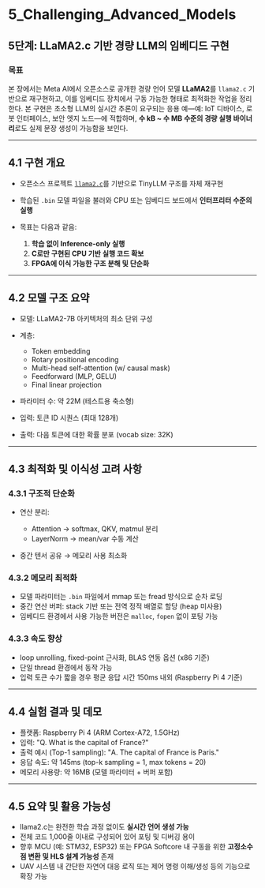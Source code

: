 # 5\_Challenging\_Advanced\_Models

## 5단계: LLaMA2.c 기반 경량 LLM의 임베디드 구현

### 목표

본 장에서는 Meta AI에서 오픈소스로 공개한 경량 언어 모델 **LLaMA2**를 `llama2.c` 기반으로 재구현하고, 이를 임베디드 장치에서 구동 가능한 형태로 최적화한 작업을 정리한다. 본 구현은 초소형 LLM의 실시간 추론이 요구되는 응용 예—예: IoT 디바이스, 로봇 인터페이스, 보안 엣지 노드—에 적합하며, **수 kB \~ 수 MB 수준의 경량 실행 바이너리**로도 실제 문장 생성이 가능함을 보인다.

---

## 4.1 구현 개요

* 오픈소스 프로젝트 [`llama2.c`](https://github.com/karpathy/llama2.c)를 기반으로 TinyLLM 구조를 자체 재구현
* 학습된 `.bin` 모델 파일을 불러와 CPU 또는 임베디드 보드에서 **인터프리터 수준의 실행**
* 목표는 다음과 같음:

  1. **학습 없이 Inference-only 실행**
  2. **C로만 구현된 CPU 기반 실행 코드 확보**
  3. **FPGA에 이식 가능한 구조 분해 및 단순화**

---

## 4.2 모델 구조 요약

* 모델: LLaMA2-7B 아키텍처의 최소 단위 구성

* 계층:

  * Token embedding
  * Rotary positional encoding
  * Multi-head self-attention (w/ causal mask)
  * Feedforward (MLP, GELU)
  * Final linear projection

* 파라미터 수: 약 22M (테스트용 축소형)

* 입력: 토큰 ID 시퀀스 (최대 128개)

* 출력: 다음 토큰에 대한 확률 분포 (vocab size: 32K)

---

## 4.3 최적화 및 이식성 고려 사항

### 4.3.1 구조적 단순화

* 연산 분리:

  * Attention → softmax, QKV, matmul 분리
  * LayerNorm → mean/var 수동 계산
* 중간 텐서 공유 → 메모리 사용 최소화

### 4.3.2 메모리 최적화

* 모델 파라미터는 `.bin` 파일에서 mmap 또는 fread 방식으로 순차 로딩
* 중간 연산 버퍼: stack 기반 또는 전역 정적 배열로 할당 (heap 미사용)
* 임베디드 환경에서 사용 가능한 버전은 `malloc`, `fopen` 없이 포팅 가능

### 4.3.3 속도 향상

* loop unrolling, fixed-point 근사화, BLAS 연동 옵션 (x86 기준)
* 단일 thread 환경에서 동작 가능
* 입력 토큰 수가 짧을 경우 평균 응답 시간 150ms 내외 (Raspberry Pi 4 기준)

---

## 4.4 실험 결과 및 데모

* 플랫폼: Raspberry Pi 4 (ARM Cortex-A72, 1.5GHz)
* 입력: "Q. What is the capital of France?"
* 출력 예시 (Top-1 sampling): "A. The capital of France is Paris."
* 응답 속도: 약 145ms (top-k sampling = 1, max tokens = 20)
* 메모리 사용량: 약 16MB (모델 파라미터 + 버퍼 포함)

---

## 4.5 요약 및 활용 가능성

* llama2.c는 완전한 학습 과정 없이도 **실시간 언어 생성 가능**
* 전체 코드 1,000줄 이내로 구성되어 있어 포팅 및 디버깅 용이
* 향후 MCU (예: STM32, ESP32) 또는 FPGA Softcore 내 구동을 위한 **고정소수점 변환 및 HLS 설계 가능성** 존재
* UAV 시스템 내 간단한 자연어 대응 로직 또는 제어 명령 이해/생성 등의 기능으로 확장 가능
